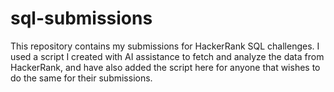 # sql-submissions
This repository contains my submissions for HackerRank SQL challenges. I used a script I created with AI assistance to fetch and analyze the data from HackerRank, and have also added the script here for anyone that wishes to do the same for their submissions. 
